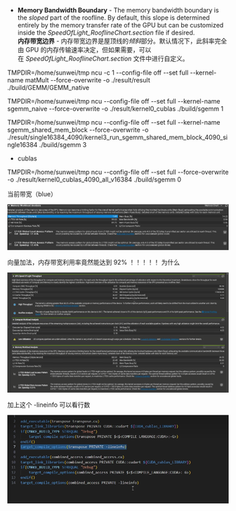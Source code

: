 - **Memory Bandwidth Boundary** - The memory bandwidth boundary is the *sloped* part of the roofline. By default, this slope is determined entirely by the memory transfer rate of the GPU but can be customized inside the *SpeedOfLight_RooflineChart.section* file if desired.  
  **内存带宽边界** - 内存带宽边界是屋顶线的*倾斜*部分。默认情况下，此斜率完全由 GPU 的内存传输速率决定，但如果需要，可以在 *SpeedOfLight_RooflineChart.section* 文件中进行自定义。

TMPDIR=/home/sunwei/tmp ncu -c 1  --config-file off --set full --kernel-name matMult --force-overwrite -o ./result/result ./build/GEMM/GEMM_native



TMPDIR=/home/sunwei/tmp ncu --config-file off --set full --kernel-name sgemm_naive --force-overwrite -o ./result/kernel0_cublas ./build/sgemm 1



TMPDIR=/home/sunwei/tmp ncu --config-file off --set full --kernel-name sgemm_shared_mem_block --force-overwrite -o ./result/single16384_4090/kernel3_run_sgemm_shared_mem_block_4090_single16384 ./build/sgemm 3





- cublas

TMPDIR=/home/sunwei/tmp ncu --config-file off --set full --force-overwrite -o ./result/kernel0_cublas_4090_all_v16384 ./build/sgemm 0



当前带宽（blue）

![](../img/2025-01-11-23-26-43-image.png)

向量加法，内存带宽利用率竟然能达到 92% ！！！！！ 为什么

![](../img/2025-01-12-22-02-17-image.png)





加上这个 -lineinfo 可以看行数

![](../img/2025-01-12-22-33-21-image.png)




